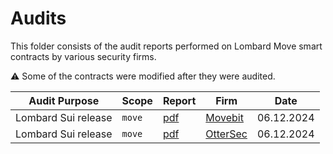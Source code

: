 # Audits

This folder consists of the audit reports performed on Lombard Move smart contracts by various security firms.

⚠️ Some of the contracts were modified after they were audited.

| Audit Purpose       | Scope  | Report                                                                                             | Firm                            | Date       |
|---------------------|--------|----------------------------------------------------------------------------------------------------|---------------------------------|------------|
| Lombard Sui release | `move` | [pdf](https://github.com/lombard-finance/evm-smart-contracts/blob/main/docs/audit/Movebit_V0.pdf)  | [Movebit](https://movebit.xyz/) | 06.12.2024 |
| Lombard Sui release | `move` | [pdf](https://github.com/lombard-finance/evm-smart-contracts/blob/main/docs/audit/OtterSec_V0.pdf) | [OtterSec](https://osec.io/)    | 06.12.2024 |
